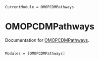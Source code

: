```@meta
CurrentModule = OMOPCDMPathways
```

# OMOPCDMPathways

Documentation for [OMOPCDMPathways](https://github.com/Jay-sanjay/OMOPCDMPathways.jl).

```@index
```

```@autodocs
Modules = [OMOPCDMPathways]
```
